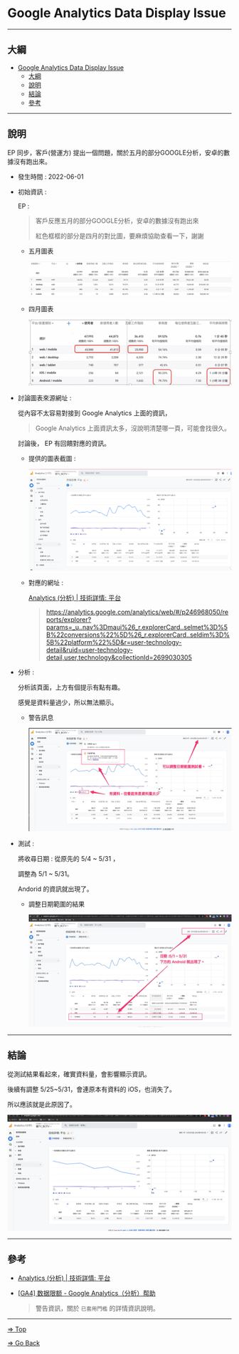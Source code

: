 # Google Analytics Data Display Issue

---

## 大綱

- [Google Analytics Data Display Issue](#google-analytics-data-display-issue)
  - [大綱](#大綱)
  - [說明](#說明)
  - [結論](#結論)
  - [參考](#參考)

---

## 說明

EP 同步，客戶(營運方) 提出一個問題，關於五月的部分GOOGLE分析，安卓的數據沒有跑出來。

- 發生時間 : 2022-06-01

- 初始資訊 :

  EP :

  > 客戶反應五月的部分GOOGLE分析，安卓的數據沒有跑出來
  >
  > 紅色框框的部分是四月的對比圖，要麻煩協助查看一下，謝謝

  - 五月圖表

    ![discordAttachedPics_01_Customer_Google_Analytics_May](./pics/discordAttachedPics_01_Customer_Google_Analytics_May.png)

  - 四月圖表

    ![discordAttachedPics_02_Customer_Google_Analytics_April](./pics/discordAttachedPics_02_Customer_Google_Analytics_April.png)

- 討論圖表來源網址 :

  從內容不太容易對接到 Google Analytics 上面的資訊，

  > Google Analytics 上面資訊太多，沒說明清楚哪一頁，可能會找很久。

  討論後， EP 有回饋對應的資訊。

  - 提供的圖表截圖 :

    ![discordAttachedPics_03_EP_Response_Google_Analytics_Technology_Info](./pics/discordAttachedPics_03_EP_Response_Google_Analytics_Technology_Info.png)

  - 對應的網址 :

    [Analytics (分析) | 技術詳情: 平台]

    > <https://analytics.google.com/analytics/web/#/p246968050/reports/explorer?params=_u..nav%3Dmaui%26_r.explorerCard..selmet%3D%5B%22conversions%22%5D%26_r.explorerCard..seldim%3D%5B%22platform%22%5D&r=user-technology-detail&ruid=user-technology-detail,user,technology&collectionId=2699030305>

- 分析 :

  分析該頁面，上方有個提示有點有趣。

  感覺是資料量過少，所以無法顯示。

  - 警告訊息

    ![discordAttachedPics_04_Esp_Google_Analytics_Technology_Info_Survey](./pics/discordAttachedPics_04_Esp_Google_Analytics_Technology_Info_Survey.png)

- 測試 :

  將收尋日期 : 從原先的 5/4 ~ 5/31 ，

  調整為 5/1 ~ 5/31。

  Andorid 的資訊就出現了。

  - 調整日期範圍的結果

    ![discordAttachedPics_05_Esp_Google_Analytics_Technology_Info_Test_Modify_Data_Range](./pics/discordAttachedPics_05_Esp_Google_Analytics_Technology_Info_Test_Modify_Data_Range.png)

---

## 結論

從測試結果看起來，確實資料量，會影響顯示資訊。

後續有調整 5/25~5/31，會連原本有資料的 iOS，也消失了。

所以應該就是此原因了。

![Google_Analytics_Technology_Info_Test_5_25_To_5_31](pics/Google_Analytics_Technology_Info_Test_5_25_To_5_31.png)

---

## 參考

- [Analytics (分析) | 技術詳情: 平台]

- [[GA4] 数据限额 - Google Analytics（分析）帮助][\[GA4\] 数据限额 - Google Analytics（分析）帮助]

  > 警告資訊，關於 `已套用門檻` 的詳情資訊說明。

---

<!-- 連結設定 -->
[Analytics (分析) | 技術詳情: 平台]:
  https://analytics.google.com/analytics/web/#/p246968050/reports/explorer?params=_u..nav%3Dmaui%26_r.explorerCard..selmet%3D%5B%22conversions%22%5D%26_r.explorerCard..seldim%3D%5B%22platform%22%5D&r=user-technology-detail&ruid=user-technology-detail,user,technology&collectionId=2699030305

[\[GA4\] 数据限额 - Google Analytics（分析）帮助]:
  https://support.google.com/analytics/answer/9383630

[=> Top](#botv-google-analytics-issue)

[=> Go Back](../README.md)
